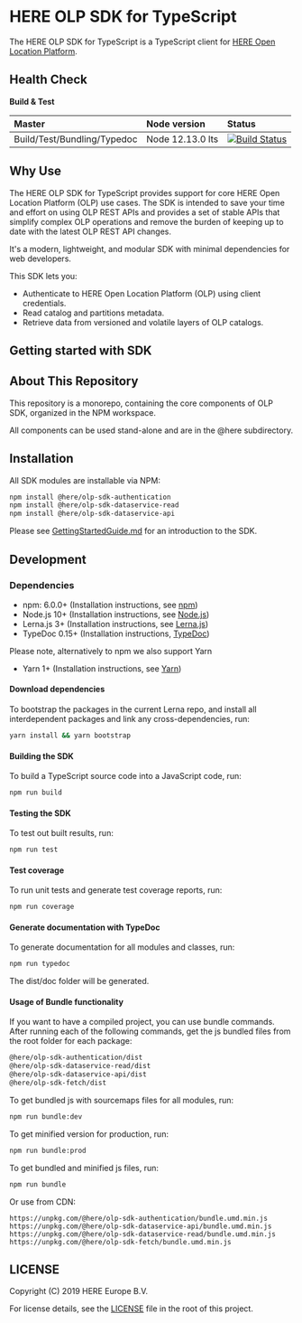 # HERE OLP SDK for TypeScript

The HERE OLP SDK for TypeScript is a TypeScript client for [HERE Open Location Platform](https://platform.here.com).

## Health Сheck

**Build & Test**

|   Master                       | Node version                    | Status                          |
| :----------------------------- | :------------------------------ |:------------------------------- |
| Build/Test/Bundling/Typedoc    | Node 12.13.0 lts                | [![Build Status](https://travis-ci.com/heremaps/here-olp-sdk-typescript.svg?branch=master)](https://travis-ci.com/heremaps/here-olp-sdk-typescript)   |

## Why Use

The HERE OLP SDK for TypeScript provides support for core HERE Open Location Platform (OLP) use cases. The SDK is intended to save your time and effort on using OLP REST APIs and provides a set of stable APIs that simplify complex OLP operations and remove the burden of keeping up to date with the latest OLP REST API changes.

It's a modern, lightweight, and modular SDK with minimal dependencies for web developers.

This SDK lets you:

* Authenticate to HERE Open Location Platform (OLP) using client credentials.
* Read catalog and partitions metadata.
* Retrieve data from versioned and volatile layers of OLP catalogs.

## Getting started with SDK

## About This Repository

This repository is a monorepo, containing the core components of OLP SDK, organized in the NPM workspace.

All components can be used stand-alone and are in the @here subdirectory.

## Installation

All SDK modules are installable via NPM:

```sh
npm install @here/olp-sdk-authentication
npm install @here/olp-sdk-dataservice-read
npm install @here/olp-sdk-dataservice-api
```
Please see [GettingStartedGuide.md](docs/GettingStartedGuide.md) for an introduction to the SDK.

## Development

### Dependencies

* npm: 6.0.0+ (Installation instructions, see [npm](https://www.npmjs.com/))
* Node.js 10+ (Installation instructions, see [Node.js](http://nodejs.org))
* Lerna.js 3+ (Installation instructions, see [Lerna.js](http://lerna.js.org))
* TypeDoc 0.15+ (Installation instructions, [TypeDoc](http://typedoc.org))

Please note, alternatively to npm we also support Yarn
* Yarn 1+ (Installation instructions, see [Yarn](http://yarnpkg.com))

#### Download dependencies

To bootstrap the packages in the current Lerna repo, and install all interdependent packages and link any cross-dependencies, run:

```sh
yarn install && yarn bootstrap
```

#### Building the SDK

To build a TypeScript source code into a JavaScript code, run:

```sh
npm run build
```

#### Testing the SDK

To test out built results, run:

```sh
npm run test
```

#### Test coverage

To run unit tests and generate test coverage reports, run:

```sh
npm run coverage
```

#### Generate documentation with TypeDoc

To generate documentation for all modules and classes, run:

```sh
npm run typedoc
```
The dist/doc folder will be generated.

#### Usage of Bundle functionality

If you want to have a compiled project, you can use bundle commands. After running each of the following commands, get the js bundled files from the root folder for each package:

```sh
@here/olp-sdk-authentication/dist
@here/olp-sdk-dataservice-read/dist
@here/olp-sdk-dataservice-api/dist
@here/olp-sdk-fetch/dist
```

To get bundled js with sourcemaps files for all modules, run:

```sh
npm run bundle:dev
```

To get minified version for production, run:

```sh
npm run bundle:prod
```

To get bundled and minified js files, run:

```sh
npm run bundle
```

Or use from CDN:

```
https://unpkg.com/@here/olp-sdk-authentication/bundle.umd.min.js
https://unpkg.com/@here/olp-sdk-dataservice-api/bundle.umd.min.js
https://unpkg.com/@here/olp-sdk-dataservice-read/bundle.umd.min.js
https://unpkg.com/@here/olp-sdk-fetch/bundle.umd.min.js
```

## LICENSE

Copyright (C) 2019 HERE Europe B.V.

For license details, see the [LICENSE](LICENSE) file in the root of this project.

